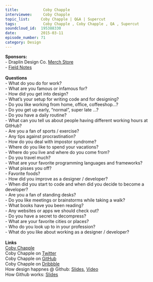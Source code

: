 ```yaml
--- 
title:           Coby Chapple 
interviewee:     Coby Chapple 
topic_list:     Coby Chapple | Q&A | Supercut
tags:            Coby Chapple , Coby Chapple , QA , Supercut
soundcloud_id:  195388330
date:           2015-03-11
episode_number: 71
category: Design
---
```


<p class="show_notes_display"><b>Sponsors:<br></b>- Draplin Design Co. <a rel="nofollow" target="_blank" href="http://draplin.com/merch/">Merch Store</a><br>- <a rel="nofollow" target="_blank" href="http://fieldnotesbrand.com/">Field Notes</a><br><b><br>Questions</b><br>- What do you do for work?<br>- What are you famous or infamous for?<br>- How did you get into design?<br>- What’s your setup for writing code and for designing?<br>- Do you like working from home, office, coffeeshop…?<br>- Do you get up early, “normal”, super late …?<br>- Do you have a daily routine?<br>- What can you tell us about people having different working hours at GitHub?<br>- Are you a fan of sports / exercise?<br>- Any tips against procrastination?<br>- How do you deal with impostor syndrome?<br>- Where do you like to spend your vacations?<br>- Where do you live and where do you come from?<br>- Do you travel much?<br>- What are your favorite programming languages and frameworks?<br>- What pisses you off?<br>- Favorite foods?<br>- How did you improve as a designer / developer?<br>- When did you start to code and when did you decide to become a developer?<br>- Are you a fan of standing desks?<br>- Do you like meetings or brainstorms while taking a walk?<br>- What books have you been reading?<br>- Any websites or apps we should check out?<br>- Do you have a secret to decompress?<br>- What are your favorite cities or places?<br>- Who do you look up to in your profession?<br>- What do you like about working as a designer / developer?<br><br><b>Links</b><br><a rel="nofollow" target="_blank" href="http://cobyism.com/">Coby Chapple</a><br>Coby Chapple on <a rel="nofollow" target="_blank" href="https://twitter.com/cobyism">Twitter</a><br>Coby Chapple on <a rel="nofollow" target="_blank" href="https://github.com/cobyism">GitHub</a><br>Coby Chapple on <a rel="nofollow" target="_blank" href="https://dribbble.com/cobyism">Dribbble</a><br>How design happnes @ Github: <a rel="nofollow" target="_blank" href="https://speakerdeck.com/cobyism/how-design-happens-at-github-scotlandjs-2014">Slides</a>, <a rel="nofollow" target="_blank" href="http://vimeo.com/96430140">Video</a><br>How Github works: <a rel="nofollow" target="_blank" href="https://speakerdeck.com/cobyism/how-github-works-github-kaigi-tokyo-2014">Slides</a></p>
